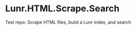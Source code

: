 Lunr.HTML.Scrape.Search
=======================

Test repo: Scrape HTML files, build a Lunr index, and search
